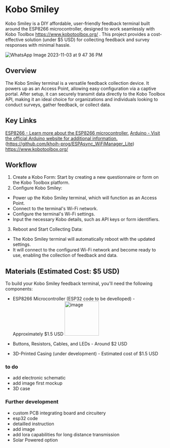 # Kobo Smiley
Kobo Smiley is a DIY affordable, user-friendly feedback terminal built around the ESP8266 microcontroller, designed to work seamlessly with Kobo Toolbox https://www.kobotoolbox.org/ . This project provides a cost-effective solution (under $5 USD) for collecting feedback and survey responses with minimal hassle.

![WhatsApp Image 2023-11-03 at 9 47 36 PM](https://github.com/JamesLeonDufour/kobo-smiley/assets/6214012/519b8b87-c7cd-4be1-94af-86395e9f9925)

## Overview
The Kobo Smiley terminal is a versatile feedback collection device. It powers up as an Access Point, allowing easy configuration via a captive portal. After setup, it can securely transmit data directly to the Kobo Toolbox API, making it an ideal choice for organizations and individuals looking to conduct surveys, gather feedback, or collect data.

## Key Links

[ESP8266 - Learn more about the ESP8266 microcontroller.](https://fr.wikipedia.org/wiki/ESP8266)
[Arduino - Visit the official Arduino website for additional information.](https://www.arduino.cc/)
(https://github.com/khoih-prog/ESPAsync_WiFiManager_Lite)
https://www.kobotoolbox.org/


## Workflow
1. Create a Kobo Form: Start by creating a new questionnaire or form on the Kobo Toolbox platform.
2. Configure Kobo Smiley:
- Power up the Kobo Smiley terminal, which will function as an Access Point.
- Connect to the terminal's Wi-Fi network.
- Configure the terminal's Wi-Fi settings.
- Input the necessary Kobo details, such as API keys or form identifiers.
3. Reboot and Start Collecting Data:
- The Kobo Smiley terminal will automatically reboot with the updated settings.
- It will connect to the configured Wi-Fi network and become ready to use, enabling the collection of feedback and data.

## Materials (Estimated Cost: $5 USD)

To build your Kobo Smiley feedback terminal, you'll need the following components:

- ESP8266 Microcontroller (ESP32 code to be develloped) - Approximately $1.5 USD
  <img width="108" alt="image" src="https://github.com/JamesLeonDufour/kobo-smiley/assets/6214012/f68aa2fe-2931-4594-a936-248f779ba379">

- Buttons, Resistors, Cables, and LEDs - Around $2 USD
- 3D-Printed Casing (under development) - Estimated cost of $1.5 USD

### to do
- add electronic schematic 
- add image first mockup
- 3D case

### Further development

- custom PCB integrating board and circuitery
- esp32 code
- detailled instruction
- add image
- add lora capabilities for long distance transmission
- Solar Powered option
  
